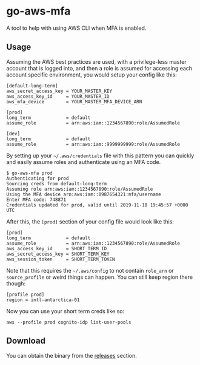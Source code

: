 # go-aws-mfa

A tool to help with using AWS CLI when MFA is enabled.

## Usage

Assuming the AWS best practices are used, with a privilege-less master account that is logged into, and then a role is assumed for accessing each account specific environment, you would setup your config like this:

```
[default-long-term]
aws_secret_access_key = YOUR_MASTER_KEY
aws_access_key_id     = YOUR_MASTER_ID
aws_mfa_device        = YOUR_MASTER_MFA_DEVICE_ARN

[prod]
long_term             = default
assume_role           = arn:aws:iam::1234567890:role/AssumedRole

[dev]
long_term             = default
assume_role           = arn:aws:iam::9999999999:role/AssumedRole
```

By setting up your `~/.aws/credentials` file with this pattern you can quickly and easily assume roles and authenticate using an MFA code.

    $ go-aws-mfa prod
    Authenticating for prod
    Sourcing creds from default-long-term
    Assuming role arn:aws:iam::1234567890:role/AssumedRole
    Using the MFA device arn:aws:iam::0987654321:mfa/username
    Enter MFA code: 748871
    Credentials updated for prod, valid until 2019-11-18 19:45:57 +0000 UTC

After this, the `[prod]` section of your config file would look like this:

```
[prod]
long_term             = default
assume_role           = arn:aws:iam::1234567890:role/AssumedRole
aws_access_key_id     = SHORT_TERM_ID
aws_secret_access_key = SHORT_TERM_KEY
aws_session_token     = SHORT_TERM_TOKEN
```

Note that this requires the `~/.aws/config` to not contain `role_arn` or `source_profile` or weird things can happen.  You can still keep region there though:

```
[profile prod]
region = intl-antarctica-01
```

Now you can use your short term creds like so:

    aws --profile prod cognito-idp list-user-pools

## Download

You can obtain the binary from the [releases](https://github.com/penguinpowernz/go-aws-mfa/releases) section.
